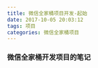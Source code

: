 ```yaml
---
title: 微信全家桶项目开发-起始
date: 2017-10-05 20:03:12
tags: 项目
categories: 微信全家桶项目
---
```


### 微信全家桶开发项目的笔记





